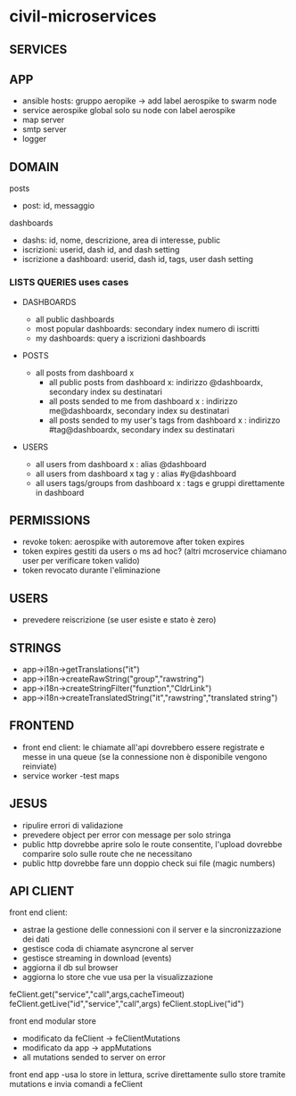 # civil-microservices

## SERVICES

## APP
  - ansible hosts: gruppo aeropike -> add label aerospike to swarm node
  - service aerospike global solo su node con label aerospike
  - map server
  - smtp server
  - logger

## DOMAIN
posts
  - post: id, messaggio

dashboards
  - dashs: id, nome, descrizione, area di interesse, public
  - iscrizioni: userid, dash id, and dash setting
  - iscrizione a dashboard: userid, dash id, tags, user dash setting

### LISTS QUERIES uses cases
- DASHBOARDS
  - all public dashboards
  - most popular dashboards: secondary index numero di iscritti
  - my dashboards: query a iscrizioni dashboards

- POSTS
  - all posts from dashboard x
    - all public posts from dashboard x: indirizzo @dashboardx, secondary index su destinatari
    - all posts sended to me from dashboard x : indirizzo me@dashboardx, secondary index su destinatari
    - all posts sended to my user's tags from dashboard x : indirizzo #tag@dashboardx, secondary index su destinatari

- USERS
  - all users from dashboard x : alias @dashboard
  - all users from dashboard x tag y : alias #y@dashboard
  - all users tags/groups from dashboard x : tags e gruppi direttamente in dashboard


## PERMISSIONS
- revoke token: aerospike with autoremove after token expires
- token expires gestiti da users o ms ad hoc? (altri mcroservice chiamano user per verificare token valido)
- token revocato durante l'eliminazione

## USERS
- prevedere reiscrizione (se user esiste e stato è zero)

## STRINGS
- app->i18n->getTranslations("it")
- app->i18n->createRawString("group","rawstring")
- app->i18n->createStringFilter("funztion","CldrLink")
- app->i18n->createTranslatedString("it","rawstring","translated string")

## FRONTEND
- front end client: le chiamate all'api dovrebbero essere registrate e messe in una queue (se la connessione non è disponibile vengono reinviate)
- service worker
-test maps

## JESUS
- ripulire errori di validazione
- prevedere object per error con message per solo stringa
- public http dovrebbe aprire solo le route consentite, l'upload dovrebbe comparire solo sulle route che ne necessitano
- public http dovrebbe fare unn doppio check sui file (magic numbers)

## API CLIENT
front end client:
- astrae la gestione delle connessioni con il server e la sincronizzazione dei dati
- gestisce coda di chiamate asyncrone al server
- gestisce streaming in download (events)
- aggiorna il db sul browser
- aggiorna lo store che vue usa per la visualizzazione

feClient.get("service","call",args,cacheTimeout) feClient.getLive("id","service","call",args) feClient.stopLive("id")

front end modular store
- modificato da feClient -> feClientMutations
- modificato da app -> appMutations
- all mutations sended to server on error

front end app -usa lo store in lettura, scrive direttamente sullo store tramite mutations e invia comandi a feClient
